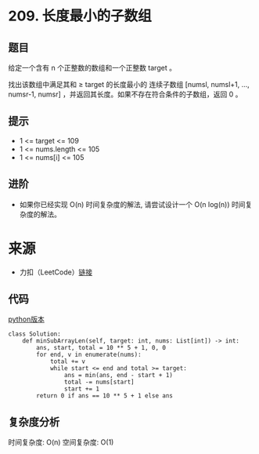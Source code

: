 # 209. 长度最小的子数组

## 题目
给定一个含有 n 个正整数的数组和一个正整数 target 。

找出该数组中满足其和 ≥ target 的长度最小的 连续子数组 [numsl, numsl+1, ..., numsr-1, numsr] ，并返回其长度。如果不存在符合条件的子数组，返回 0 。

## 提示
* 1 <= target <= 109
* 1 <= nums.length <= 105
* 1 <= nums[i] <= 105

## 进阶
* 如果你已经实现 O(n) 时间复杂度的解法, 请尝试设计一个 O(n log(n)) 时间复杂度的解法。

# 来源
* 力扣（LeetCode）[链接](https://leetcode.cn/problems/minimum-size-subarray-sum)

## 代码
[python版本](https://www.python.org/)
```
class Solution:
    def minSubArrayLen(self, target: int, nums: List[int]) -> int:
        ans, start, total = 10 ** 5 + 1, 0, 0 
        for end, v in enumerate(nums):
            total += v
            while start <= end and total >= target:
                ans = min(ans, end - start + 1)
                total -= nums[start]
                start += 1
        return 0 if ans == 10 ** 5 + 1 else ans
```

## 复杂度分析
时间复杂度: O(n)
空间复杂度: O(1)
